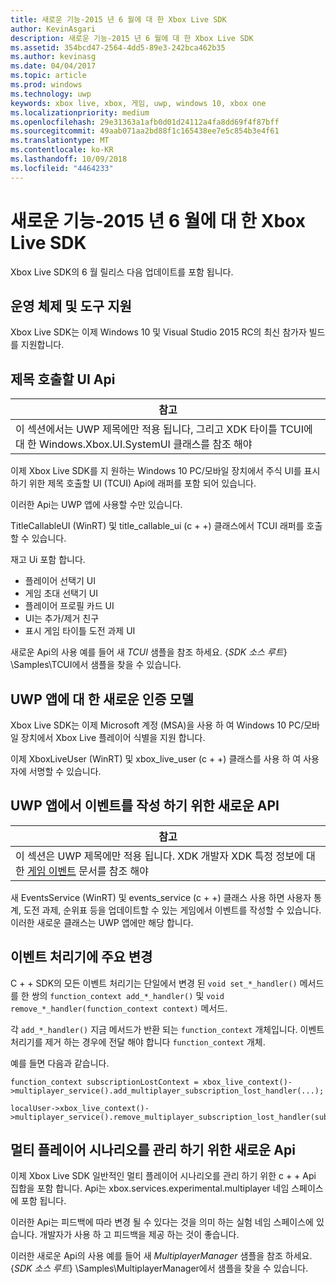 ```yaml
---
title: 새로운 기능-2015 년 6 월에 대 한 Xbox Live SDK
author: KevinAsgari
description: 새로운 기능-2015 년 6 월에 대 한 Xbox Live SDK
ms.assetid: 354bcd47-2564-4dd5-89e3-242bca462b35
ms.author: kevinasg
ms.date: 04/04/2017
ms.topic: article
ms.prod: windows
ms.technology: uwp
keywords: xbox live, xbox, 게임, uwp, windows 10, xbox one
ms.localizationpriority: medium
ms.openlocfilehash: 29e31363a1afb0d01d24112a4fa8dd69f4f87bff
ms.sourcegitcommit: 49aab071aa2bd88f1c165438ee7e5c854b3e4f61
ms.translationtype: MT
ms.contentlocale: ko-KR
ms.lasthandoff: 10/09/2018
ms.locfileid: "4464233"
---
```

# <a name="whats-new-for-the-xbox-live-sdk---june-2015"></a>새로운 기능-2015 년 6 월에 대 한 Xbox Live SDK

Xbox Live SDK의 6 월 릴리스 다음 업데이트를 포함 됩니다.

## <a name="os-and-tool-support"></a>운영 체제 및 도구 지원 ##
Xbox Live SDK는 이제 Windows 10 및 Visual Studio 2015 RC의 최신 참가자 빌드를 지원합니다.

## <a name="title-callable-ui-apis"></a>제목 호출할 UI Api

| 참고 |
|------|
| 이 섹션에서는 UWP 제목에만 적용 됩니다, 그리고 XDK 타이틀 TCUI에 대 한 Windows.Xbox.UI.SystemUI 클래스를 참조 해야  |

이제 Xbox Live SDK를 지 원하는 Windows 10 PC/모바일 장치에서 주식 UI를 표시 하기 위한 제목 호출할 UI (TCUI) Api에 래퍼를 포함 되어 있습니다.

이러한 Api는 UWP 앱에 사용할 수만 있습니다.

TitleCallableUI (WinRT) 및 title_callable_ui (c + +) 클래스에서 TCUI 래퍼를 호출할 수 있습니다.

재고 Ui 포함 합니다.
* 플레이어 선택기 UI
* 게임 초대 선택기 UI
* 플레이어 프로필 카드 UI
* UI는 추가/제거 친구
* 표시 게임 타이틀 도전 과제 UI

새로운 Api의 사용 예를 들어 새 *TCUI* 샘플을 참조 하세요. {*SDK 소스 루트*} \Samples\TCUI에서 샘플을 찾을 수 있습니다.

## <a name="new-authentication-model-for-uwp-apps"></a>UWP 앱에 대 한 새로운 인증 모델
Xbox Live SDK는 이제 Microsoft 계정 (MSA)을 사용 하 여 Windows 10 PC/모바일 장치에서 Xbox Live 플레이어 식별을 지원 합니다.

이제 XboxLiveUser (WinRT) 및 xbox_live_user (c + +) 클래스를 사용 하 여 사용자에 서명할 수 있습니다.

## <a name="new-api-for-writing-events-in-uwp-apps"></a>UWP 앱에서 이벤트를 작성 하기 위한 새로운 API

| 참고 |
|------|
| 이 섹션은 UWP 제목에만 적용 됩니다.  XDK 개발자 XDK 특정 정보에 대 한 [게임 이벤트](https://developer.microsoft.com/en-us/games/xbox/docs/xboxlive/xbox-live-partners/event-driven-data-platform/game-events) 문서를 참조 해야  |

새 EventsService (WinRT) 및 events_service (c + +) 클래스 사용 하면 사용자 통계, 도전 과제, 순위표 등을 업데이트할 수 있는 게임에서 이벤트를 작성할 수 있습니다. 이러한 새로운 클래스는 UWP 앱에만 해당 합니다.

## <a name="breaking-change-to-event-handlers"></a>이벤트 처리기에 주요 변경 ##
C + + SDK의 모든 이벤트 처리기는 단일에서 변경 된 `void set_*_handler()` 메서드를 한 쌍의 `function_context add_*_handler()` 및 `void remove_*_handler(function_context context)` 메서드.

각 `add_*_handler()` 지금 메서드가 반환 되는 `function_context` 개체입니다. 이벤트 처리기를 제거 하는 경우에 전달 해야 합니다 `function_context` 개체.

예를 들면 다음과 같습니다.
```
function_context subscriptionLostContext = xbox_live_context()->multiplayer_service().add_multiplayer_subscription_lost_handler(...);

localUser->xbox_live_context()->multiplayer_service().remove_multiplayer_subscription_lost_handler(subscriptionLostContext);
```

## <a name="new-apis-for-managing-multiplayer-scenarios"></a>멀티 플레이어 시나리오를 관리 하기 위한 새로운 Api
이제 Xbox Live SDK 일반적인 멀티 플레이어 시나리오를 관리 하기 위한 c + + Api 집합을 포함 합니다. Api는 xbox.services.experimental.multiplayer 네임 스페이스에 포함 됩니다.

이러한 Api는 피드백에 따라 변경 될 수 있다는 것을 의미 하는 실험 네임 스페이스에 있습니다.  개발자가 사용 하 고 피드백을 제공 하는 것이 좋습니다.

이러한 새로운 Api의 사용 예를 들어 새 *MultiplayerManager* 샘플을 참조 하세요. {*SDK 소스 루트*} \Samples\MultiplayerManager에서 샘플을 찾을 수 있습니다.
